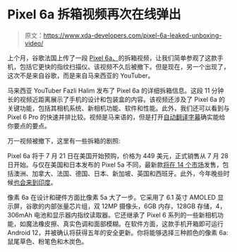 # Pixel 6a 拆箱视频再次在线弹出

> 原文：<https://www.xda-developers.com/pixel-6a-leaked-unboxing-video/>

上个月，谷歌法国上传了一段 [Pixel 6a、](https://www.xda-developers.com/pixel-6a-launch-specs-features-pricing/)的拆箱视频，让我们简单参观了这款手机，包括它更快的指纹扫描仪。该视频不久后被撤下。但是现在，另一个出现了，这次不是来自谷歌，而是来自马来西亚的 YouTuber。

马来西亚 YouTuber Fazli Halim 发布了 Pixel 6a 的详细拆箱信息。这段 11 分钟长的视频近距离展示了手机的设计和包装盒的内容。该视频还涉及了 Pixel 6a 的关键功能，包括其相机系统、新相机功能、软件和性能。此外，我们还可以看到与 Pixel 6 Pro 的快速并排比较。视频是马来语的，但是打开[自动翻译字幕](https://www.xda-developers.com/youtube-show-video-titles-native-language/)确实能给你要点的要点。

万一视频被撤下，这里有一些拆箱的剧照:

Pixel 6a 将于 7 月 21 日在美国开始预购，价格为 449 美元，正式销售从 7 月 28 日开始。与仅在美国和日本发布的 Pixel 5a 不同，最新款[将在 14 个市场](https://www.xda-developers.com/google-pixel-6a-pricing-in-all-markets/)发售，包括澳洲、加拿大、法国、德国、日本、新加坡、英国和西班牙。此外，今年晚些时候[也会来到印度](https://www.xda-developers.com/google-pixel-6a-officially-coming-india/)。

像素 6a 在设计和硬件方面比像素 5a 大了一步。它采用了 6.1 英寸 AMOLED 显示屏，谷歌的内部张量芯片组，双 12MP 摄像头，6GB 内存，128GB 存储，4，306mAh 电池和显示器内指纹读取器。它还继承了 Pixel 6 系列的一些新相机功能，如魔法橡皮擦、真实色调和面部模糊。在软件方面，这款手机开箱即可运行 Android 12，并被确认将获得五年的安全更新。你将能够选择三种颜色的像素 6a:鼠尾草色、粉笔色和木炭色。